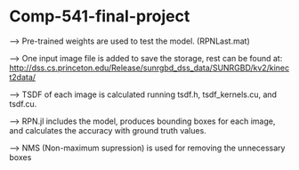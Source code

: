 # Comp-541-final-project



--> Pre-trained weights are used to test the model. (RPNLast.mat)

--> One input image file is added to save the storage, rest can be found at: http://dss.cs.princeton.edu/Release/sunrgbd_dss_data/SUNRGBD/kv2/kinect2data/

--> TSDF of each image is calculated running tsdf.h, tsdf_kernels.cu, and tsdf.cu.

--> RPN.jl includes the model, produces bounding boxes for each image, and calculates the accuracy with ground truth values.

--> NMS (Non-maximum supression) is used for removing the unnecessary boxes
